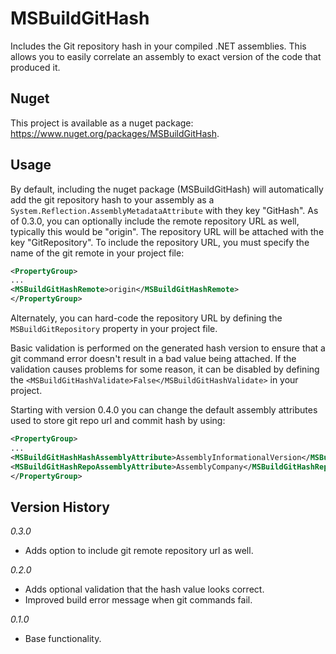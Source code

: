 # MSBuildGitHash
Includes the Git repository hash in your compiled .NET assemblies. 
This allows you to easily correlate an assembly to exact version of the code that produced it.

## Nuget

This project is available as a nuget package: https://www.nuget.org/packages/MSBuildGitHash.

## Usage
By default, including the nuget package (MSBuildGitHash) will automatically add the git repository hash to your assembly as a `System.Reflection.AssemblyMetadataAttribute` with they key "GitHash". As of 0.3.0, you can optionally include the remote repository URL as well, typically this would be "origin". The repository URL will be attached with the key "GitRepository". To include the repository URL, you must specify the name of the git remote in your project file:

```xml
<PropertyGroup>
...
<MSBuildGitHashRemote>origin</MSBuildGitHashRemote>
</PropertyGroup>
```

Alternately, you can hard-code the repository URL by defining the `MSBuildGitRepository` property in your project file.

Basic validation is performed on the generated hash version to ensure that a git command error doesn't result in a bad value being attached. If the validation causes problems for some reason, it can be disabled by defining the `<MSBuildGitHashValidate>False</MSBuildGitHashValidate>` in your project.

Starting with version 0.4.0 you can change the default assembly attributes used to store git repo url and commit hash by using:
```xml
<PropertyGroup>
...
<MSBuildGitHashHashAssemblyAttribute>AssemblyInformationalVersion</MSBuildGitHashHashAssemblyAttribute>
<MSBuildGitHashRepoAssemblyAttribute>AssemblyCompany</MSBuildGitHashRepoAssemblyAttribute>
</PropertyGroup>
```
## Version History

_0.3.0_
- Adds option to include git remote repository url as well.

_0.2.0_
- Adds optional validation that the hash value looks correct.
- Improved build error message when git commands fail.

_0.1.0_
- Base functionality.
